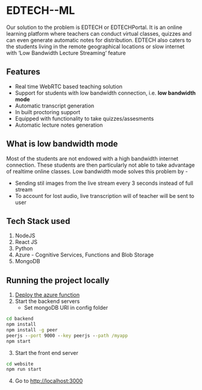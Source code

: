 # EDTECH--ML

Our solution to the problem is EDTECH or EDTECHPortal. It is an online learning platform where teachers can conduct virtual classes, quizzes and can even generate automatic notes for distribution.
EDTECH also caters to the students living in the remote geographical locations or slow internet with ‘Low Bandwidth Lecture Streaming’ feature


## Features

- Real time WebRTC based teaching solution
- Support for students with low bandwidth connection, i.e. **low bandwidth mode**
- Automatic transcript generation
- In built proctoring support
- Equipped with functionality to take quizzes/assesments
- Automatic lecture notes generation

## What is low bandwidth mode

Most of the students are not endowed with a high bandwidth internet connection. These students are then particularly not able to take advantage of realtime online classes. Low bandwidth mode solves this problem by -

- Sending stil images from the live stream every 3 seconds instead of full stream
- To account for lost audio, live transcription will of teacher will be sent to user

## Tech Stack used

1. NodeJS
2. React JS
3. Python
4. Azure - Cognitive Services, Functions and Blob Storage
5. MongoDB



## Running the project locally

1. [Deploy the azure function](/pdf)
2. Start the backend servers
   - Set mongoDB URI in config folder

```cmd
cd backend
npm install
npm install -g peer
peerjs --port 9000 --key peerjs --path /myapp
npm start
```

3. Start the front end server

```cmd
cd website
npm run start
```

4. Go to [http://localhost:3000](http://localhost:3000) 

